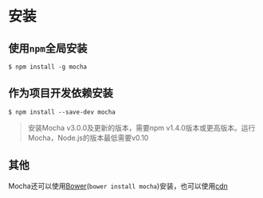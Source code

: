# 安装

## 使用`npm`全局安装

```
$ npm install -g mocha
```

## 作为项目开发依赖安装

```
$ npm install --save-dev mocha
```

>安装Mocha v3.0.0及更新的版本，需要npm v1.4.0版本或更高版本。运行Mocha，Node.js的版本最低需要v0.10

## 其他

Mocha还可以使用[Bower](http://bower.io/)(`bower install mocha`)安装，也可以使用[cdn](https://cdnjs.com/libraries/mocha)


